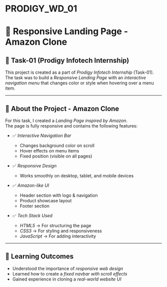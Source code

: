 # PRODIGY_WD_01
# 🚀 Responsive Landing Page - Amazon Clone

## 📌 Task-01 (Prodigy Infotech Internship)

This project is created as a part of *Prodigy Infotech Internship* (Task-01).  
The task was to build a *Responsive Landing Page* with an *interactive navigation menu* that changes color or style when hovering over a menu item.

---

## 🛒 About the Project - Amazon Clone

For this task, I created a *Landing Page inspired by Amazon*.  
The page is fully responsive and contains the following features:

- ✅ *Interactive Navigation Bar*
  - Changes background color on scroll  
  - Hover effects on menu items  
  - Fixed position (visible on all pages)

- ✅ *Responsive Design*
  - Works smoothly on desktop, tablet, and mobile devices

- ✅ *Amazon-like UI*
  - Header section with logo & navigation  
  - Product showcase layout  
  - Footer section  

- ✅ *Tech Stack Used*
  - *HTML5* → For structuring the page  
  - *CSS3* → For styling and responsiveness  
  - *JavaScript* → For adding interactivity  

---

## 🎯 Learning Outcomes
- Understood the importance of *responsive web design*  
- Learned how to create a *fixed navbar with scroll effects*  
- Gained experience in cloning a *real-world website UI*  


